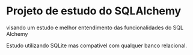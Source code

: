 # Projeto de estudo do SQLAlchemy

visando um estudo e melhor entendimento das funcionalidades do SQL Alchemy

Estudo utilizando SQLite mas compativel com qualquer banco relacional.